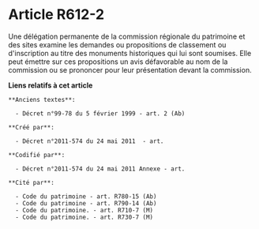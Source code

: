 # Article R612-2

Une délégation permanente de la commission régionale du patrimoine et des sites examine les demandes ou propositions de
classement ou d'inscription au titre des monuments historiques qui lui sont soumises. Elle peut émettre sur ces propositions
un avis défavorable au nom de la commission ou se prononcer pour leur présentation devant la commission.

**Liens relatifs à cet article**

	**Anciens textes**:

	  - Décret n°99-78 du 5 février 1999 - art. 2 (Ab)

	**Créé par**:

	  - Décret n°2011-574 du 24 mai 2011  - art.

	**Codifié par**:

	  - Décret n°2011-574 du 24 mai 2011 Annexe - art.

	**Cité par**:

	  - Code du patrimoine - art. R780-15 (Ab)
	  - Code du patrimoine - art. R790-14 (Ab)
	  - Code du patrimoine. - art. R710-7 (M)
	  - Code du patrimoine. - art. R730-7 (M)
